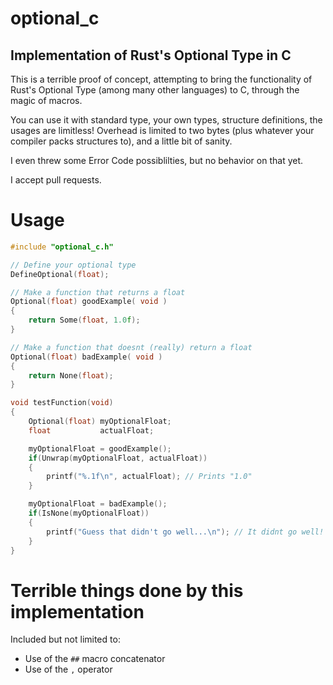 # optional_c
## Implementation of Rust's Optional Type in C

This is a terrible proof of concept, attempting to bring the functionality of Rust's Optional Type (among many other languages) to C, through the magic of macros.

You can use it with standard type, your own types, structure definitions, the usages are limitless! Overhead is limited to two bytes (plus whatever your compiler packs structures to), and a little bit of sanity.

I even threw some Error Code possiblilties, but no behavior on that yet.

I accept pull requests.

# Usage
```C
#include "optional_c.h"

// Define your optional type
DefineOptional(float);

// Make a function that returns a float
Optional(float) goodExample( void )
{
    return Some(float, 1.0f);
}

// Make a function that doesnt (really) return a float
Optional(float) badExample( void )
{
    return None(float);
}

void testFunction(void)
{
    Optional(float) myOptionalFloat;
    float           actualFloat;

    myOptionalFloat = goodExample();
    if(Unwrap(myOptionalFloat, actualFloat))
    {
        printf("%.1f\n", actualFloat); // Prints "1.0"
    }

    myOptionalFloat = badExample();
    if(IsNone(myOptionalFloat))
    {
        printf("Guess that didn't go well...\n"); // It didnt go well!
    }
}
```

# Terrible things done by this implementation
Included but not limited to:

* Use of the `##` macro concatenator
* Use of the `,` operator
